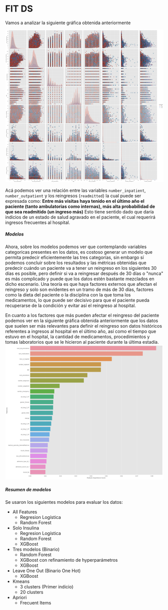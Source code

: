 # FIT DS

Vamos a analizar la siguiente gráfica obtenida anteriormente

![](pairplot_num.png)

Acá podemos ver una relación entre las variables `number_inpatient`, `number_outpatient` y los reingresos (`readmitted`) la cual puede ser expresada como:
**Entre más visitas haya tenido en el último año el paciente (tanto ambulatorias como internas), más alta probabilidad de que sea readmitido (un ingreso más)**
Esto tiene sentido dado que daría indicios de un estado de salud agravado en el paciente, el cual requerirá ingresos frecuentes al hospital.


##### Modelos

Ahora, sobre los modelos podemos ver que contemplando variables categoricas presentes en los datos, es costoso generar un modelo que permita predecir eficientemente las tres categorías, sin embargo sí podemos concluir sobre los resultados y las métricas obtenidas que predecir cuándo un paciente va a tener un reingreso en los siguientes 30 días es posible, pero definir si va a reingresar después de 30 días o "nunca" es más complicado y puede que los datos estén bastante mezclados en dicho escenario. Una teoría es que haya factores externos que afectan el reingreso y solo son evidentes en un tramo de más de 30 días, factores como la dieta del paciente o la disciplina con la que toma los medicamentos, lo que puede ser decisivo para que el paciente pueda recuperarse de la condición y evitar así el reingreso al hospital.

En cuanto a los factores que más pueden afectar el reingreso del paciente podemos ver en la siguiente gráfica obtenida anteriormente que los datos que suelen ser más relevantes para definir el reingreso son datos históricos referentes a ingresos al hospital en el último año, así como el tiempo que estuvo en el hospital, la cantidad de medicamentos, procedimientos y tomas laboratorios que se le hicieron al paciente durante la última estadía.
![](var_importante.png)

##### Resumen de modelos

Se usaron los siguientes modelos para evaluar los datos:
- All Features
    - Regresion Logística
    - Random Forest
- Solo Insulina
    - Regresion Logística
    - Random Forest
    - XGBoost
- Tres modelos (Binario)
    - Random Forest
    - XGBoost con refinamiento de hyperparámetros
    - XGBoost
- Leave One Out (Binario One Hot)
    - XGBoost
- Kmeans
    - 3 clusters (Primer indicio)
    - 20 clusters
- Apriori
    - Frecuent Items
